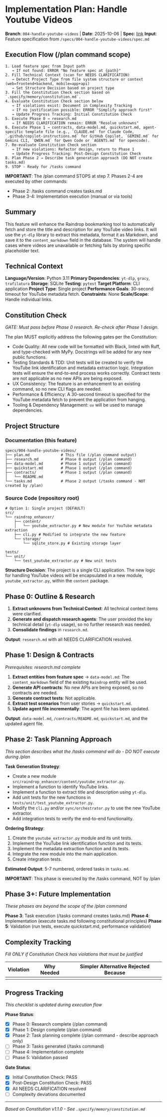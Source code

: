 # Implementation Plan: Handle Youtube Videos

**Branch**: `004-handle-youtube-videos` | **Date**: 2025-10-06 | **Spec**: [link](./spec.md)
**Input**: Feature specification from `/specs/004-handle-youtube-videos/spec.md`

## Execution Flow (/plan command scope)
```
1. Load feature spec from Input path
   → If not found: ERROR "No feature spec at {path}"
2. Fill Technical Context (scan for NEEDS CLARIFICATION)
   → Detect Project Type from file system structure or context (web=frontend+backend, mobile=app+api)
   → Set Structure Decision based on project type
3. Fill the Constitution Check section based on `.specify/memory/constitution.md`.
4. Evaluate Constitution Check section below
   → If violations exist: Document in Complexity Tracking
   → If no justification possible: ERROR "Simplify approach first"
   → Update Progress Tracking: Initial Constitution Check
5. Execute Phase 0 → research.md
   → If NEEDS CLARIFICATION remain: ERROR "Resolve unknowns"
6. Execute Phase 1 → contracts, data-model.md, quickstart.md, agent-specific template file (e.g., `CLAUDE.md` for Claude Code, `.github/copilot-instructions.md` for GitHub Copilot, `GEMINI.md` for Gemini CLI, `QWEN.md` for Qwen Code or `AGENTS.md` for opencode).
7. Re-evaluate Constitution Check section
   → If new violations: Refactor design, return to Phase 1
   → Update Progress Tracking: Post-Design Constitution Check
8. Plan Phase 2 → Describe task generation approach (DO NOT create tasks.md)
9. STOP - Ready for /tasks command
```

**IMPORTANT**: The /plan command STOPS at step 7. Phases 2-4 are executed by other commands:
- Phase 2: /tasks command creates tasks.md
- Phase 3-4: Implementation execution (manual or via tools)

## Summary
This feature will enhance the Raindrop bookmarking tool to automatically fetch and store the title and description for any YouTube video links. It will use the `yt-dlp` library to extract this metadata, format it as Markdown, and save it to the `content_markdown` field in the database. The system will handle cases where videos are unavailable or fetching fails by storing specific placeholder text.

## Technical Context
**Language/Version**: Python 3.11
**Primary Dependencies**: `yt-dlp`, `gracy`, `trafilatura`
**Storage**: SQLite
**Testing**: `pytest`
**Target Platform**: CLI application
**Project Type**: Single project
**Performance Goals**: 30-second timeout for YouTube metadata fetch.
**Constraints**: None
**Scale/Scope**: Handle individual links.

## Constitution Check
*GATE: Must pass before Phase 0 research. Re-check after Phase 1 design.*

The plan MUST explicitly address the following gates per the Constitution:
- Code Quality: All new code will be formatted with Black, linted with Ruff, and type-checked with MyPy. Docstrings will be added for any new public functions.
- Testing Standards & TDD: Unit tests will be created to verify the YouTube link identification and metadata extraction logic. Integration tests will ensure the end-to-end process works correctly. Contract tests are not applicable as no new APIs are being exposed.
- UX Consistency: The feature is an enhancement to an existing command, so no new CLI flags are needed.
- Performance & Efficiency: A 30-second timeout is specified for the YouTube metadata fetch to prevent the application from hanging.
- Tooling & Dependency Management: `uv` will be used to manage dependencies.

## Project Structure

### Documentation (this feature)
```
specs/004-handle-youtube-videos/
├── plan.md              # This file (/plan command output)
├── research.md          # Phase 0 output (/plan command)
├── data-model.md        # Phase 1 output (/plan command)
├── quickstart.md        # Phase 1 output (/plan command)
├── contracts/           # Phase 1 output (/plan command)
│   └── README.md
└── tasks.md             # Phase 2 output (/tasks command - NOT created by /plan)
```

### Source Code (repository root)
```
# Option 1: Single project (DEFAULT)
src/
└── raindrop_enhancer/
    ├── content/
    │   └── youtube_extractor.py # New module for YouTube metadata extraction
    ├── cli.py # Modified to integrate the new feature
    └── storage/
        └── sqlite_store.py # Existing storage layer

tests/
└── unit/
    └── test_youtube_extractor.py # New unit tests
```

**Structure Decision**: The project is a single CLI application. The new logic for handling YouTube videos will be encapsulated in a new module, `youtube_extractor.py`, within the `content` package.

## Phase 0: Outline & Research
1. **Extract unknowns from Technical Context**: All technical context items were clarified.
2. **Generate and dispatch research agents**: The user provided the key technical detail (`yt-dlp` usage), so no further research was needed.
3. **Consolidate findings** in `research.md`.

**Output**: `research.md` with all NEEDS CLARIFICATION resolved.

## Phase 1: Design & Contracts
*Prerequisites: research.md complete*

1. **Extract entities from feature spec** → `data-model.md`: The `content_markdown` field of the existing `Raindrop` entity will be used.
2. **Generate API contracts**: No new APIs are being exposed, so no contracts are needed.
3. **Generate contract tests**: Not applicable.
4. **Extract test scenarios** from user stories → `quickstart.md`.
5. **Update agent file incrementally**: The agent file has been updated.

**Output**: `data-model.md`, `/contracts/README.md`, `quickstart.md`, and the updated agent file.

## Phase 2: Task Planning Approach
*This section describes what the /tasks command will do - DO NOT execute during /plan*

**Task Generation Strategy**:
- Create a new module `src/raindrop_enhancer/content/youtube_extractor.py`.
- Implement a function to identify YouTube links.
- Implement a function to extract title and description using `yt-dlp`.
- Add unit tests for the new functions in `tests/unit/test_youtube_extractor.py`.
- Modify the `cli.py` and/or `sync/orchestrator.py` to use the new YouTube extractor.
- Add integration tests to verify the end-to-end functionality.

**Ordering Strategy**:
1.  Create the `youtube_extractor.py` module and its unit tests.
2.  Implement the YouTube link identification function and its tests.
3.  Implement the metadata extraction function and its tests.
4.  Integrate the new module into the main application.
5.  Create integration tests.

**Estimated Output**: 5-7 numbered, ordered tasks in `tasks.md`.

**IMPORTANT**: This phase is executed by the /tasks command, NOT by /plan

## Phase 3+: Future Implementation
*These phases are beyond the scope of the /plan command*

**Phase 3**: Task execution (/tasks command creates tasks.md)
**Phase 4**: Implementation (execute tasks.md following constitutional principles)
**Phase 5**: Validation (run tests, execute quickstart.md, performance validation)

## Complexity Tracking
*Fill ONLY if Constitution Check has violations that must be justified*

| Violation | Why Needed | Simpler Alternative Rejected Because |
|-----------|------------|-------------------------------------|
|           |            |                                     |

## Progress Tracking
*This checklist is updated during execution flow*

**Phase Status**:
- [x] Phase 0: Research complete (/plan command)
- [x] Phase 1: Design complete (/plan command)
- [x] Phase 2: Task planning complete (/plan command - describe approach only)
- [ ] Phase 3: Tasks generated (/tasks command)
- [ ] Phase 4: Implementation complete
- [ ] Phase 5: Validation passed

**Gate Status**:
- [x] Initial Constitution Check: PASS
- [x] Post-Design Constitution Check: PASS
- [x] All NEEDS CLARIFICATION resolved
- [ ] Complexity deviations documented

---
*Based on Constitution v1.1.0 - See `.specify/memory/constitution.md`*